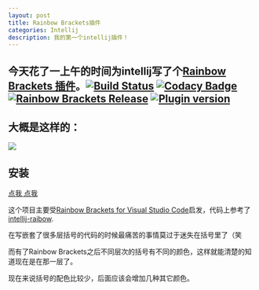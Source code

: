 ```yaml
---
layout: post
title: Rainbow Brackets插件
categories: Intellij
description: 我的第一个intellij插件！
---
```


## 今天花了一上午的时间为intellij写了个[Rainbow Brackets 插件](https://plugins.jetbrains.com/plugin/10080-rainbow-brackets)。[![Build Status](https://travis-ci.org/izhangzhihao/intellij-rainbow-brackets.svg?branch=master)](https://travis-ci.org/izhangzhihao/intellij-rainbow-brackets) [![Codacy Badge](https://api.codacy.com/project/badge/Grade/1c72f2de07a5452da479565883d3ab74)](https://www.codacy.com/app/izhangzhihao/intellij-rainbow-brackets?utm_source=github.com&utm_medium=referral&utm_content=izhangzhihao/intellij-rainbow-brackets&utm_campaign=badger) [![Rainbow Brackets Release](https://img.shields.io/github/release/izhangzhihao/intellij-rainbow-brackets.svg)](https://plugins.jetbrains.com/plugin/10080-rainbow-brackets) [![Plugin version](https://img.shields.io/jetbrains/plugin/d/10080-rainbow-brackets.svg)](https://plugins.jetbrains.com/plugin/10080-rainbow-brackets)

## 大概是这样的：

![](https://raw.githubusercontent.com/izhangzhihao/intellij-rainbow-brackets/1.0/screenshots/with-material-theme-ui.png)

## 安装

[点我 点我](https://plugins.jetbrains.com/plugin/10080-rainbow-brackets)

这个项目主要受[Rainbow Brackets for Visual Studio Code](https://marketplace.visualstudio.com/items?itemName=2gua.rainbow-brackets)启发，代码上参考了[intellij-raibow](https://github.com/zjhmale/intellij-rainbow).

在写嵌套了很多层括号的代码的时候最痛苦的事情莫过于迷失在括号里了（笑

而有了Rainbow Brackets之后不同层次的括号有不同的颜色，这样就能清楚的知道现在是在那一层了。

现在来说括号的配色比较少，后面应该会增加几种其它颜色。
